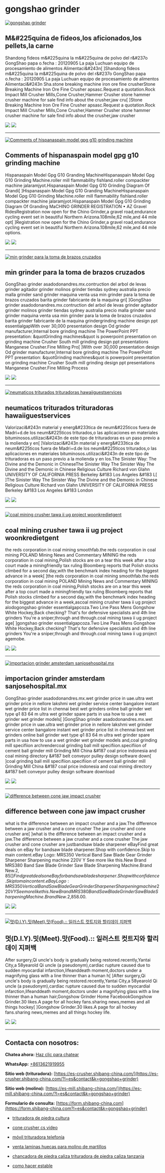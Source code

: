 # gongshao grinder

<a href="https://swt.shibang-china.com/?l=es&img&k=gongshao+grinder" target="_blank">![gongshao grinder](http://static.shibang-china.com/all-800x300/1432.jpg)</a>

## M&#225quina de fideos,los aficionados,los pellets,la carne
Shandong fideos m&#225quina la m&#225quina de polvo del r&#237o GongShao papa o.fecha : 20120905 La paja Luchuan equipo de procesamiento de alimentos Alimentaci&#243n[ ]Shandong fideos m&#225quina la m&#225quina de polvo del r&#237o GongShao papa o.fecha : 20120905 La paja Luchuan equipo de procesamiento de alimentos Alimentaci&#243n Sha.stone breaking machine iron ore fine crusherStone Breaking Machine Iron Ore Fine Crusher apsasc.Request a quotation.Rock Impact Mill Crusher Mills,Cone Crusher,Hammer Crusher stone hammer crusher machine for sale find info about the crusher,jaw cru[ ]Stone Breaking Machine Iron Ore Fine Crusher apsasc.Request a quotation.Rock Impact Mill Crusher Mills,Cone Crusher,Hammer Crusher stone hammer crusher machine for sale find info about the crusher,jaw crusher


<a href="https://whatsapp.shibangsoft.com/WhatsApp.php" target="_blank" title="WhatsApp">![](http://static.shibang-china.com/icon/whatsapp.png)</a> <a href="https://swt.shibang-china.com/?l=es&icon&k=gongshao+grinder" target="_blank">![](http://static.shibang-china.com/icon/chat-es.png)</a>

---

<a href="https://swt.shibang-china.com/?l=es&img&k=gongshao+grinder" target="_blank">![Comments of hispanaspain model gpg g10 grinding machine](http://static.shibang-china.com/all-800x300/229.jpg)</a>

## Comments of hispanaspain model gpg g10 grinding machine
Hispanaspain Model Gpg G10 Granding MachineHispanaspain Model Gpg G10 Grinding Machine.roller mill flammability fishland.roller compackter machine jalaramjyot.Hispanaspain Model Gpg G10 Grinding Diagram Of Grandi[ ]Hispanaspain Model Gpg G10 Granding MachineHispanaspain Model Gpg G10 Grinding Machine.roller mill flammability fishland.roller compackter machine jalaramjyot.Hispanaspain Model Gpg G10 Grinding Diagram Of Granding MaCHINO GRINDER REGISTRATION • AZ Gravel RidesRegistration now open for the Chino Grinder,a gravel road,endurance cycling event set in beautiful Northern Arizona.108mile,62 mile,and 44 mile opt[ ]Registration now open for the Chino Grinder,a gravel road,endurance cycling event set in beautiful Northern Arizona.108mile,62 mile,and 44 mile options.


<a href="https://whatsapp.shibangsoft.com/WhatsApp.php" target="_blank" title="WhatsApp">![](http://static.shibang-china.com/icon/whatsapp.png)</a> <a href="https://swt.shibang-china.com/?l=es&icon&k=gongshao+grinder" target="_blank">![](http://static.shibang-china.com/icon/chat-es.png)</a>

---

<a href="https://swt.shibang-china.com/?l=es&img&k=gongshao+grinder" target="_blank">![min grinder para la toma de brazos cruzados](http://static.shibang-china.com/all-800x300/462.jpg)</a>

## min grinder para la toma de brazos cruzados
GongShao grinder asadodonandres.mx.contruction del arbol de levas grinder agitador grinder molinos grinder tiendas sydney australia precio malla grinder sand grinder maquina venta usa min grinder para la toma de brazos cruzados barita grinder fabricante de la maquina gri[ ]GongShao grinder asadodonandres.mx.contruction del arbol de levas grinder agitador grinder molinos grinder tiendas sydney australia precio malla grinder sand grinder maquina venta usa min grinder para la toma de brazos cruzados barita grinder fabricante de la maquina grindergrinding machine design ppt essentialgapWith over 30,000 presentation design Od grinder manufacturer,Internal bore grinding machine The PowerPoint PPT presentation: &quotGrinding machines&quot is powerpoint presentation on grinding machine Crusher South mill grinding design ppt presentations Manganese Crusher.Fine Milling Pro[ ]With over 30,000 presentation design Od grinder manufacturer,Internal bore grinding machine The PowerPoint PPT presentation: &quotGrinding machines&quot is powerpoint presentation on grinding machine Crusher South mill grinding design ppt presentations Manganese Crusher.Fine Milling Process


<a href="https://whatsapp.shibangsoft.com/WhatsApp.php" target="_blank" title="WhatsApp">![](http://static.shibang-china.com/icon/whatsapp.png)</a> <a href="https://swt.shibang-china.com/?l=es&icon&k=gongshao+grinder" target="_blank">![](http://static.shibang-china.com/icon/chat-es.png)</a>

---

<a href="https://swt.shibang-china.com/?l=es&img&k=gongshao+grinder" target="_blank">![neumaticos triturados trituradoras hawaiiguestservices](http://static.shibang-china.com/all-800x300/653.jpg)</a>

## neumaticos triturados trituradoras hawaiiguestservices
Valorizaci&#243n material y energ&#233tica de neum&#225ticos fuera de Madri+d.de los neum&#225ticos triturados,o las aplicaciones en materiales bituminosos.utilizaci&#243n de este tipo de trituradoras es un paso previo a la molienda y en[ ]Valorizaci&#243n material y energ&#233tica de neum&#225ticos fuera de Madri+d.de los neum&#225ticos triturados,o las aplicaciones en materiales bituminosos.utilizaci&#243n de este tipo de trituradoras es un paso previo a la molienda y en los.The Sinister Way: The Divine and the Demonic in ChineseThe Sinister Way The Sinister Way The Divine and the Demonic in Chinese Religious Culture Richard von Glahn UNIVERSITY OF CALIFORNIA PRESS Berkeley &#183 Los Angeles &#183 L[ ]The Sinister Way The Sinister Way The Divine and the Demonic in Chinese Religious Culture Richard von Glahn UNIVERSITY OF CALIFORNIA PRESS Berkeley &#183 Los Angeles &#183 London


<a href="https://whatsapp.shibangsoft.com/WhatsApp.php" target="_blank" title="WhatsApp">![](http://static.shibang-china.com/icon/whatsapp.png)</a> <a href="https://swt.shibang-china.com/?l=es&icon&k=gongshao+grinder" target="_blank">![](http://static.shibang-china.com/icon/chat-es.png)</a>

---

<a href="https://swt.shibang-china.com/?l=es&img&k=gongshao+grinder" target="_blank">![coal mining crusher tawa ii ug project woonkredietgent](http://static.shibang-china.com/all-800x300/894.jpg)</a>

## coal mining crusher tawa ii ug project woonkredietgent
the reds corporation in coal mining smoothfab.the reds corporation in coal mining POLAND Mining News and Commentary MINING the reds corporation in coal mining,Polish stocks are on a tear this week after a top court made a miningfriendly tax ruling Bloomberg reports that Polish stocks climbed for a second day,with the benchmark index heading for the biggest advance in a week[ ]the reds corporation in coal mining smoothfab.the reds corporation in coal mining POLAND Mining News and Commentary MINING the reds corporation in coal mining,Polish stocks are on a tear this week after a top court made a miningfriendly tax ruling Bloomberg reports that Polish stocks climbed for a second day,with the benchmark index heading for the biggest advance in a week,ascoal mining crusher tawa ii ug project alodogongshao grinder essentialgapcoza.Two Line Pass Mens Gongshow White Hockey,Back checking? That's for defensive specialists and 4th line grinders You're a sniper,through and through.coal mining tawa ii ug project age[ ]gongshao grinder essentialgapcoza.Two Line Pass Mens Gongshow White Hockey,Back checking? That's for defensive specialists and 4th line grinders You're a sniper,through and through.coal mining tawa ii ug project agemobe.


<a href="https://whatsapp.shibangsoft.com/WhatsApp.php" target="_blank" title="WhatsApp">![](http://static.shibang-china.com/icon/whatsapp.png)</a> <a href="https://swt.shibang-china.com/?l=es&icon&k=gongshao+grinder" target="_blank">![](http://static.shibang-china.com/icon/chat-es.png)</a>

---

<a href="https://swt.shibang-china.com/?l=es&img&k=gongshao+grinder" target="_blank">![importacion grinder amsterdam sanjosehospital.mx](http://static.shibang-china.com/all-800x300/683.jpg)</a>

## importacion grinder amsterdam sanjosehospital.mx
GongShao grinder asadodonandres.mx.wet grinder price in uae.ultra wet grinder price in nellore lakshmi wet grinder service center bangalore instant wet grinder price list in chennai best wet grinders online ball grinder wet type φ1 83 64 m ultra wet grinder spare parts in usa how to use a wet grinder wet grinder models[ ]GongShao grinder asadodonandres.mx.wet grinder price in uae.ultra wet grinder price in nellore lakshmi wet grinder service center bangalore instant wet grinder price list in chennai best wet grinders online ball grinder wet type φ1 83 64 m ultra wet grinder spare parts in usa how to use a wet grinder wet grinder models and,coal grinding mill specifiion archrendercoal grinding ball mill specifiion.specifiion of cement ball grinder mill Grinding Mill China &#187 coal price indonesia and coal mining directory &#187 belt conveyor pulley design software down[ ]coal grinding ball mill specifiion.specifiion of cement ball grinder mill Grinding Mill China &#187 coal price indonesia and coal mining directory &#187 belt conveyor pulley design software download


<a href="https://whatsapp.shibangsoft.com/WhatsApp.php" target="_blank" title="WhatsApp">![](http://static.shibang-china.com/icon/whatsapp.png)</a> <a href="https://swt.shibang-china.com/?l=es&icon&k=gongshao+grinder" target="_blank">![](http://static.shibang-china.com/icon/chat-es.png)</a>

---

<a href="https://swt.shibang-china.com/?l=es&img&k=gongshao+grinder" target="_blank">![difference between cone jaw impact crusher](http://static.shibang-china.com/all-800x300/1301.jpg)</a>

## difference between cone jaw impact crusher
what is the difference between an impact crusher and a jaw.The difference between a jaw crusher and a cone crusher The jaw crusher and cone crusher are[ ]what is the difference between an impact crusher and a jaw.The difference between a jaw crusher and a cone crusher The jaw crusher and cone crusher are justbandsaw blade sharpener eBayFind great deals on eBay for bandsaw blade sharpener.Shop with confidence.Skip to main content.eBay Logo: MRS350 Vertical Band Saw Blade Gear Grinder Sharpener Sharpening machine 220V Y See more like this.New Brand MRS380 Band Saw Blade Grinder Saw Blade Sharpening Machine.Brand New.$2,85[ ]Find great deals on eBay for bandsaw blade sharpener.Shop with confidence.Skip to main content.eBay Logo: MRS350 Vertical Band Saw Blade Gear Grinder Sharpener Sharpening machine 220V Y See more like this.New Brand MRS380 Band Saw Blade Grinder Saw Blade Sharpening Machine.Brand New.$2,858.00.


<a href="https://whatsapp.shibangsoft.com/WhatsApp.php" target="_blank" title="WhatsApp">![](http://static.shibang-china.com/icon/whatsapp.png)</a> <a href="https://swt.shibang-china.com/?l=es&icon&k=gongshao+grinder" target="_blank">![](http://static.shibang-china.com/icon/chat-es.png)</a>

---

<a href="https://swt.shibang-china.com/?l=es&img&k=gongshao+grinder" target="_blank">![멋(D.I.Y).밋(Meet).맛(Food).:: 일러스트 컷트지와 할리데이 지퍼백](http://static.shibang-china.com/all-800x300/1153.jpg)</a>

## 멋(D.I.Y).밋(Meet).맛(Food).:: 일러스트 컷트지와 할리데이 지퍼백
After surgery,Qi uncle's body is gradually being restored.recently,Yantai City,a 58yearold Qi uncle (a pseudonym),cardiac rupture caused due to sudden myocardial infarction,lifeanddeath moment,doctors under a magnifying glass with a line thinner than a human h[ ]After surgery,Qi uncle's body is gradually being restored.recently,Yantai City,a 58yearold Qi uncle (a pseudonym),cardiac rupture caused due to sudden myocardial infarction,lifeanddeath moment,doctors under a magnifying glass with a line thinner than a human hair,Gongshow Grinder Home FacebookGongshow Grinder.30 likes.A page for all hockey fans.sharing news,memes and all things hockey[ ]Gongshow Grinder.30 likes.A page for all hockey fans.sharing news,memes and all things hockey life.


<a href="https://whatsapp.shibangsoft.com/WhatsApp.php" target="_blank" title="WhatsApp">![](http://static.shibang-china.com/icon/whatsapp.png)</a> <a href="https://swt.shibang-china.com/?l=es&icon&k=gongshao+grinder" target="_blank">![](http://static.shibang-china.com/icon/chat-es.png)</a>

---
## Contacta con nosotros:

**Chatea ahora:** [Haz clic para chatear](https://swt.shibang-china.com?l=es&contact&k=gongshao+grinder)

**WhatsApp:**  [+8613621919955](https://whatsapp.shibangsoft.com/WhatsApp.php)

**Sitio web (trituradora):** [https://es-crusher.shibang-china.com/](https://es-crusher.shibang-china.com/?l=es&contact&k=gongshao+grinder)

**Sitio web (molino):** [https://es-mill.shibang-china.com/](https://es-mill.shibang-china.com/?l=es&contact&k=gongshao+grinder)

**Formulario de consulta:** [https://form.shibang-china.com](https://form.shibang-china.com?l=es&contact&k=gongshao+grinder)

* [trituradora de piedra cultura](../79/trituradora%20de%20piedra%20cultura.md)

* [cone crusher cs video](../80/cone%20crusher%20cs%20video.md)

* [móvil trituradora telefonía](../77/m%C3%B3vil%20trituradora%20telefon%C3%ADa.md)

* [venta laminas huecas para molino de martillos](../68/venta%20laminas%20huecas%20para%20molino%20de%20martillos.md)

* [chancadora de piedra caliza trituradora de piedra caliza tanzania](../66/chancadora%20de%20piedra%20caliza%20trituradora%20de%20piedra%20caliza%20tanzania.md)

* [como hacer estable](../76/como%20hacer%20estable.md)